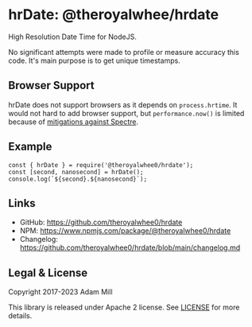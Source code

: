 # hrDate: @theroyalwhee/hrdate
High Resolution Date Time for NodeJS.

No significant attempts were made to profile or measure accuracy this code. It's main purpose is to get unique timestamps.


## Browser Support
hrDate does not support browsers as it depends on `process.hrtime`. It would not hard to add browser support, but `performance.now()` is limited because of [mitigations against Spectre](https://developer.mozilla.org/en-US/docs/Web/API/Performance/now).


## Example
```
const { hrDate } = require('@theroyalwhee0/hrdate');
const [second, nanosecond] = hrDate();
console.log(`${second}.${nanosecond}`);
```


## Links
- GitHub: https://github.com/theroyalwhee0/hrdate
- NPM: https://www.npmjs.com/package/@theroyalwhee0/hrdate
- Changelog: https://github.com/theroyalwhee0/hrdate/blob/main/changelog.md


## Legal & License
Copyright 2017-2023 Adam Mill

This library is released under Apache 2 license. See [LICENSE](https://github.com/theroyalwhee0/hrdate/blob/master/LICENSE) for more details.
